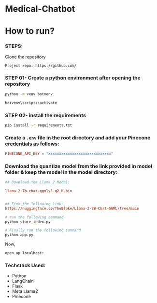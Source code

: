 # Medical-Chatbot


# How to run?
### STEPS:

Clone the repository

```bash
Project repo: https://github.com/
```
### STEP 01- Create a python environment after opening the repository

```bash
python -m venv botvenv
```

```bash
botvenv\scripts\activate
```


### STEP 02- install the requirements
```bash
pip install -r requirements.txt
```


### Create a `.env` file in the root directory and add your Pinecone credentials as follows:

```ini
PINECONE_API_KEY = "xxxxxxxxxxxxxxxxxxxxxxxxxxxxx"
```


### Download the quantize model from the link provided in model folder & keep the model in the model directory:
```ini
## Download the Llama 2 Model:

llama-2-7b-chat.ggmlv3.q2_K.bin


## From the following link:
https://huggingface.co/TheBloke/Llama-2-7B-Chat-GGML/tree/main
```

```bash
# run the following command
python store_index.py
```

```bash
# Finally run the following command
python app.py
```

Now,
```bash
open up localhost:
```


### Techstack Used:

- Python
- LangChain
- Flask
- Meta Llama2
- Pinecone
